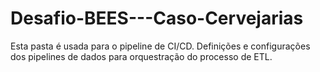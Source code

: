 # Desafio-BEES---Caso-Cervejarias
Esta pasta é usada para o pipeline de CI/CD. Definições e configurações dos pipelines de dados para orquestração do processo de ETL.